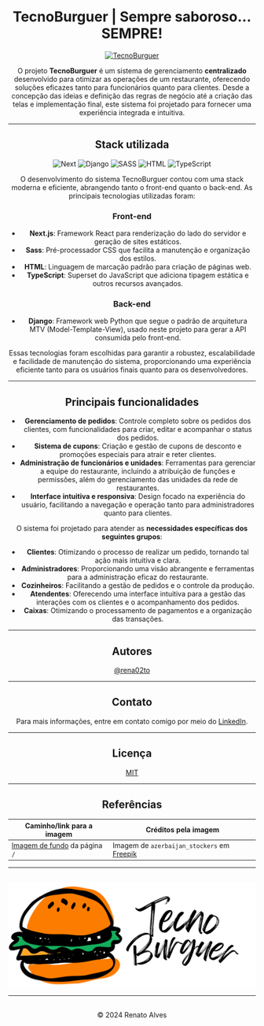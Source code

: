 <div align="center">

# TecnoBurguer | Sempre saboroso... SEMPRE!

[![TecnoBurguer](https://img.shields.io/badge/Para_visitar_o_projeto-clique_aqui-323232?style=for-the-badge&logo=buy-me-a-coffee&logoColor=white)](https://tecnoburguer.renatoalves.site)

O projeto **TecnoBurguer** é um sistema de gerenciamento **centralizado** desenvolvido para otimizar as operações de um restaurante, oferecendo soluções eficazes tanto para funcionários quanto para clientes. Desde a concepção das ideias e definição das regras de negócio até a criação das telas e implementação final, este sistema foi projetado para fornecer uma experiência integrada e intuitiva.

---

## Stack utilizada

![Next](https://skillicons.dev/icons?i=next "Next")
![Django](https://skillicons.dev/icons?i=django "Django")
![SASS](https://skillicons.dev/icons?i=sass "SASS")
![HTML](https://skillicons.dev/icons?i=html "HTML")
![TypeScript](https://skillicons.dev/icons?i=ts "TypeScript")

O desenvolvimento do sistema TecnoBurguer contou com uma stack moderna e eficiente, abrangendo tanto o front-end quanto o back-end. As principais tecnologias utilizadas foram:

### Front-end
- **Next.js**: Framework React para renderização do lado do servidor e geração de sites estáticos.
- **Sass**: Pré-processador CSS que facilita a manutenção e organização dos estilos.
- **HTML**: Linguagem de marcação padrão para criação de páginas web.
- **TypeScript**: Superset do JavaScript que adiciona tipagem estática e outros recursos avançados.

### Back-end
- **Django**: Framework web Python que segue o padrão de arquitetura MTV (Model-Template-View), usado neste projeto para gerar a API consumida pelo front-end.

Essas tecnologias foram escolhidas para garantir a robustez, escalabilidade e facilidade de manutenção do sistema, proporcionando uma experiência eficiente tanto para os usuários finais quanto para os desenvolvedores.

---

## Principais funcionalidades
- **Gerenciamento de pedidos**: Controle completo sobre os pedidos dos clientes, com funcionalidades para criar, editar e acompanhar o status dos pedidos.
- **Sistema de cupons**: Criação e gestão de cupons de desconto e promoções especiais para atrair e reter clientes.
- **Administração de funcionários e unidades**: Ferramentas para gerenciar a equipe do restaurante, incluindo a atribuição de funções e permissões, além do gerenciamento das unidades da rede de restaurantes.
- **Interface intuitiva e responsiva**: Design focado na experiência do usuário, facilitando a navegação e operação tanto para administradores quanto para clientes.

O sistema foi projetado para atender as **necessidades específicas dos seguintes grupos**:
- **Clientes**: Otimizando o processo de realizar um pedido, tornando tal ação mais intuitiva e clara.
- **Administradores**: Proporcionando uma visão abrangente e ferramentas para a administração eficaz do restaurante.
- **Cozinheiros**: Facilitando a gestão de pedidos e o controle da produção.
- **Atendentes**: Oferecendo uma interface intuitiva para a gestão das interações com os clientes e o acompanhamento dos pedidos.
- **Caixas**: Otimizando o processamento de pagamentos e a organização das transações.

---

## Autores

[@rena02to](https://www.github.com/rena02to)

---

## Contato

Para mais informações, entre em contato comigo por meio do [LinkedIn](https://linkedin.com/in/renatosalves).

---

## Licença

[MIT](https://choosealicense.com/licenses/mit/)

---

## Referências

Caminho/link para a imagem | Créditos pela imagem
---|---
[Imagem de fundo](/frontend/public/Images/background.jpg) da página `/` | Imagem de `azerbaijan_stockers` em [Freepik](https://br.freepik.com/fotos-gratis/sanduiches-de-baguete-com-frango-carne-linguica-e-legumes_5543018.htm#from_view=detail_alsolike)

---

##
![Logo](/frontend/public/Images/Icon.svg)

---

##
© 2024 Renato Alves

</div>

